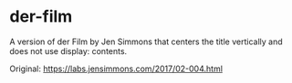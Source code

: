 # der-film
A version of der Film by Jen Simmons that centers the title vertically and does not use display: contents.

Original: https://labs.jensimmons.com/2017/02-004.html